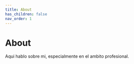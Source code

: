 ```yaml
---
title: About
has_children: false
nav_order: 1
---
```


# About

Aqui hablo sobre mi, especialmente en el ambito profesional.
